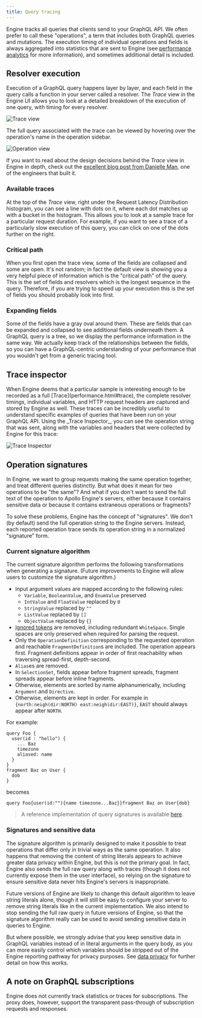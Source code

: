 ```yaml
---
title: Query tracing
---
```


Engine tracks all queries that clients send to your GraphQL API. We often prefer to call these "operations", a term that includes both GraphQL queries and mutations. The execution timing of individual operations and fields is always aggregated into statistics that are sent to Engine (see [performance analytics](performance.html) for more information), and sometimes additional detail is included.

<h2 id="trace">Resolver execution</h2>

Execution of a GraphQL query happens layer by layer, and each field in the query calls a function in your server called a resolver. The _Trace_ view in the Engine UI allows you to look at a detailed breakdown of the execution of one query, with timing for every resolver.

![Trace view](../img/trace.png)

The full query associated with the trace can be viewed by hovering over the operation's name in the operation sidebar.

![Operation view](../img/operation.png)

If you want to read about the design decisions behind the _Trace_ view in Engine in depth, check out the [excellent blog post from Danielle Man](https://dev-blog.apollodata.com/the-new-trace-view-in-apollo-engine-566b25bdfdb0), one of the engineers that built it.

<h3 id="available-traces">Available traces</h3>

At the top of the _Trace_ view, right under the Request Latency Distribution histogram, you can see a line with dots on it, where each dot matches up with a bucket in the histogram. This allows you to look at a sample trace for a particular request duration. For example, if you want to see a trace of a particularly slow execution of this query, you can click on one of the dots further on the right.

<h3 id="critical-path">Critical path</h3>

When you first open the trace view, some of the fields are collapsed and some are open. It's not random; in fact the default view is showing you a very helpful piece of information which is the "critical path" of the query. This is the set of fields and resolvers which is the longest sequence in the query. Therefore, if you are trying to speed up your execution this is the set of fields you should probably look into first.

<h3 id="expanding">Expanding fields</h3>

Some of the fields have a gray oval around them. These are fields that can be expanded and collapsed to see additional fields underneath them. A GraphQL query is a tree, so we display the performance information in the same way. We actually keep track of the relationships between the fields, so you can have a GraphQL-centric understanding of your performance that you wouldn't get from a generic tracing tool.

<h2 id="sampled-traces">Trace inspector</h2>
When Engine deems that a particular sample is interesting enough to be recorded as a full [Trace](performance.html#trace), the complete resolver timings, individual variables, and HTTP request headers are captured and stored by Engine as well.  These traces can be incredibly useful to understand specific examples of queries that have been run on your GraphQL API.  Using the _Trace Inspector_, you can see the operation string that was sent, along with the variables and headers that were collected by Engine for this trace:

![Trace Inspector](../img/trace-inspector.png)

<h2 id="operation-signatures">Operation signatures</h2>

In Engine, we want to group requests making the same operation together, and treat different queries distinctly. But what does it mean for two operations to be "the same"? And what if you don't want to send the full text of the operation to Apollo Engine's servers, either because it contains sensitive data or because it contains extraneous operations or fragments?

To solve these problems, Engine has the concept of "signatures". We don't (by default) send the full operation string to the Engine servers. Instead, each reported operation trace sends its operation string in a normalized "signature" form.

<h3 id="transformations">Current signature algorithm</h3>

The current signature algorithm performs the following transformations when generating a signature. (Future improvements to Engine will allow users to customize the signature algorithm.)

- Input argument values are mapped according to the following rules:
  - `Variable`, `BooleanValue`, and `EnumValue` preserved
  - `IntValue` and `FloatValue` replaced by `0`
  - `StringValue` replaced by `""`
  - `ListValue` replaced by `[]`
  - `ObjectValue` replaced by `{}`
- [Ignored tokens](http://facebook.github.io/graphql/draft/#sec-Source-Text.Ignored-Tokens) are removed, including redundant `WhiteSpace`. Single spaces are only preserved when required for parsing the request.
- Only the `OperationDefinition` corresponding to the requested operation and reachable `FragmentDefinition`s are included.
  The operation appears first. Fragment definitions appear in order of first reachability when traversing spread-first, depth-second.
- `Alias`es are removed.
- In `SelectionSet`, fields appear before fragment spreads, fragment spreads appear before inline fragments.
- Otherwise, elements are sorted by name alphanumerically, including `Argument` and `Directive`.
- Otherwise, elements are kept in order. For example in `{north:neigh(dir:NORTH) east:neigh(dir:EAST)}`, `EAST` should always appear after `NORTH`.

For example:

```
query Foo {
  user(id : "hello") {
    ... Baz
    timezone
    aliased: name
  }
}
fragment Baz on User {
  dob
}
```

becomes

```
query Foo{user(id:""){name timezone...Baz}}fragment Baz on User{dob}
```

> A reference implementation of query signatures is available [here](https://github.com/apollographql/apollo-engine-reporting/blob/master/src/signature.ts).

<h3 id="signatures-sensitive-data">Signatures and sensitive data</h3>

The signature algorithm is primarily designed to make it possible to treat operations that differ only in trivial ways as the same operation. It also happens that removing the content of string literals appears to achieve greater data privacy within Engine, but this is not the primary goal. In fact, Engine also sends the full raw query along with traces (though it does not currently expose them in the user interface), so relying on the signature to ensure sensitive data never hits Engine's servers is inappropriate.

Future versions of Engine are likely to change this default algorithm to leave string literals alone, though it will still be easy to configure your server to remove string literals like in the current implementation. We also intend to stop sending the full raw query in future versions of Engine, so that the signature algorithm really can be used to avoid sending sensitive data in queries to Engine.

But where possible, we strongly advise that you keep sensitive data in GraphQL variables instead of in literal arguments in the query body, as you can more easily control which variables should be stripped out of the Engine reporting pathway for privacy purposes. See [data privacy](../data-privacy.html) for further detail on how this works.

<h2 id="tracking-subs">A note on GraphQL subscriptions</h2>

Engine does not currently track statistics or traces for subscriptions. The proxy does, however, support the transparent pass-through of subscription requests and responses.
